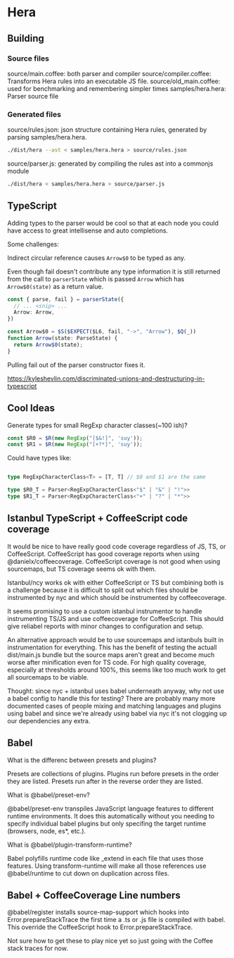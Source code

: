 Hera
====

Building
--------

### Source files

source/main.coffee: both parser and compiler
source/compiler.coffee: Transforms Hera rules into an executable JS file.
source/old_main.coffee: used for benchmarking and remembering simpler times
samples/hera.hera: Parser source file


### Generated files

source/rules.json: json structure containing Hera rules, generated by parsing
samples/hera.hera.

```bash
./dist/hera --ast < samples/hera.hera > source/rules.json
```

source/parser.js: generated by compiling the rules ast into a commonjs module

```bash
./dist/hera < samples/hera.hera > source/parser.js
```

TypeScript
----------

Adding types to the parser would be cool so that at each node you could have
access to great intellisense and auto completions.

Some challenges:

Indirect circular reference causes `Arrow$0` to be typed as any.

Even though fail doesn't contribute any type information it is still returned
from the call to `parserState` which is passed `Arrow` which has
`Arrow$0(state)` as a return value.

```typescript
const { parse, fail } = parserState({
  // ... <snip> ...
  Arrow: Arrow,
})

const Arrow$0 = $S($EXPECT($L6, fail, "->", "Arrow"), $Q(_))
function Arrow(state: ParseState) {
  return Arrow$0(state);
}
```

Pulling fail out of the parser constructor fixes it.

https://kyleshevlin.com/discriminated-unions-and-destructuring-in-typescript

Cool Ideas
----------

Generate types for small RegExp character classes(~100 ish)?

```typescript
const $R0 = $R(new RegExp("[$&!]", 'suy'));
const $R1 = $R(new RegExp("[+?*]", 'suy'));
```

Could have types like:

```typescript

type RegExpCharacterClass<T> = [T, T] // $0 and $1 are the same

type $R0_T = Parser<RegExpCharacterClass<"$" | "&" | "!">>
type $R1_T = Parser<RegExpCharacterClass<"+" | "?" | "*">>
```

Istanbul TypeScript + CoffeeScript code coverage
------------------------------------------------

It would be nice to have really good code coverage regardless of JS, TS, or
CoffeeScript. CoffeeScript has good coverage reports when using
@danielx/coffeecoverage. CoffeeScript coverage is not good when using
sourcemaps, but TS coverage seems ok with them.

Istanbul/ncy works ok with either CoffeeScript or TS but combining both is a
challenge because it is difficult to split out which files should be instrumented
by nyc and which should be instrumented by coffeecoverage.

It seems promising to use a custom istanbul instrumentor to handle instrumenting
TS/JS and use coffeecoverage for CoffeeScript. This should give reliabel reports
with minor changes to configuration and setup.

An alternative approach would be to use sourcemaps and istanbuls built in
instrumentation for everything. This has the benefit of testing the actuall
dist/main.js bundle but the source maps aren't great and become much worse after
minification even for TS code. For high quality coverage, especially at
thresholds around 100%, this seems like too much work to get all sourcemaps to
be viable.

Thought: since nyc + istanbul uses babel underneath anyway, why not use a babel
config to handle this for testing? There are probably many more documented cases
of people mixing and matching languages and plugins using babel and since we're
already using babel via nyc it's not clogging up our dependencies any extra.

Babel
-----

What is the differenc between presets and plugins?

Presets are collections of plugins. Plugins run before presets in the order
they are listed. Presets run after in the reverse order they are listed.

What is @babel/preset-env?

@babel/preset-env transpiles JavaScript language features to different runtime
environments. It does this automatically without you needing to specify
individual babel plugins but only specifing the target runtime (browsers, node,
es*, etc.).

What is @babel/plugin-transform-runtime?

Babel polyfills runtime code like _extend in each file that uses those
features. Using transform-runtime will make all those references use
@babel/runtime to cut down on duplication across files.

Babel + CoffeeCoverage Line numbers
-----------------------------------

@babel/register installs source-map-support which hooks into
Error.prepareStackTrace the first time a .ts or .js file is compiled with babel.
This override the CoffeeScript hook to Error.prepareStackTrace.

Not sure how to get these to play nice yet so just going with the Coffee stack
traces for now.
